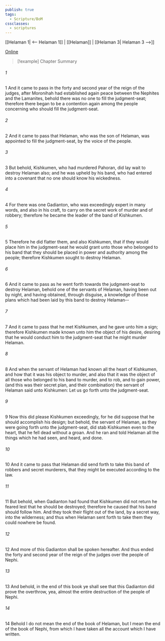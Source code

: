 ```yaml
---
publish: true
tags:
  - Scripture/BoM
cssclasses:
  - scriptures
---
```

[[Helaman 1| <-- Helaman 1]] | [[Helaman]] | [[Helaman 3| Helaman 3 -->]]

[Online](https://churchofjesuschrist.org/study/scriptures/bofm/hel/2?lang=eng)

>[!example] Chapter Summary
>
###### 1
1 And it came to pass in the forty and second year of the reign of the judges, after Moronihah had established again peace between the Nephites and the Lamanites, behold there was no one to fill the judgment-seat; therefore there began to be a contention again among the people concerning who should fill the judgment-seat.
###### 2
2 And it came to pass that Helaman, who was the son of Helaman, was appointed to fill the judgment-seat, by the voice of the people.
###### 3
3 But behold, Kishkumen, who had murdered Pahoran, did lay wait to destroy Helaman also; and he was upheld by his band, who had entered into a covenant that no one should know his wickedness.
###### 4
4 For there was one Gadianton, who was exceedingly expert in many words, and also in his craft, to carry on the secret work of murder and of robbery; therefore he became the leader of the band of Kishkumen.
###### 5
5 Therefore he did flatter them, and also Kishkumen, that if they would place him in the judgment-seat he would grant unto those who belonged to his band that they should be placed in power and authority among the people; therefore Kishkumen sought to destroy Helaman.
###### 6
6 And it came to pass as he went forth towards the judgment-seat to destroy Helaman, behold one of the servants of Helaman, having been out by night, and having obtained, through disguise, a knowledge of those plans which had been laid by this band to destroy Helaman--
###### 7
7 And it came to pass that he met Kishkumen, and he gave unto him a sign; therefore Kishkumen made known unto him the object of his desire, desiring that he would conduct him to the judgment-seat that he might murder Helaman.
###### 8
8 And when the servant of Helaman had known all the heart of Kishkumen, and how that it was his object to murder, and also that it was the object of all those who belonged to his band to murder, and to rob, and to gain power, (and this was their secret plan, and their combination) the servant of Helaman said unto Kishkumen: Let us go forth unto the judgment-seat.
###### 9
9 Now this did please Kishkumen exceedingly, for he did suppose that he should accomplish his design; but behold, the servant of Helaman, as they were going forth unto the judgment-seat, did stab Kishkumen even to the heart, that he fell dead without a groan. And he ran and told Helaman all the things which he had seen, and heard, and done.
###### 10
10 And it came to pass that Helaman did send forth to take this band of robbers and secret murderers, that they might be executed according to the law.
###### 11
11 But behold, when Gadianton had found that Kishkumen did not return he feared lest that he should be destroyed; therefore he caused that his band should follow him. And they took their flight out of the land, by a secret way, into the wilderness; and thus when Helaman sent forth to take them they could nowhere be found.
###### 12
12 And more of this Gadianton shall be spoken hereafter. And thus ended the forty and second year of the reign of the judges over the people of Nephi.
###### 13
13 And behold, in the end of this book ye shall see that this Gadianton did prove the overthrow, yea, almost the entire destruction of the people of Nephi.
###### 14
14 Behold I do not mean the end of the book of Helaman, but I mean the end of the book of Nephi, from which I have taken all the account which I have written.




